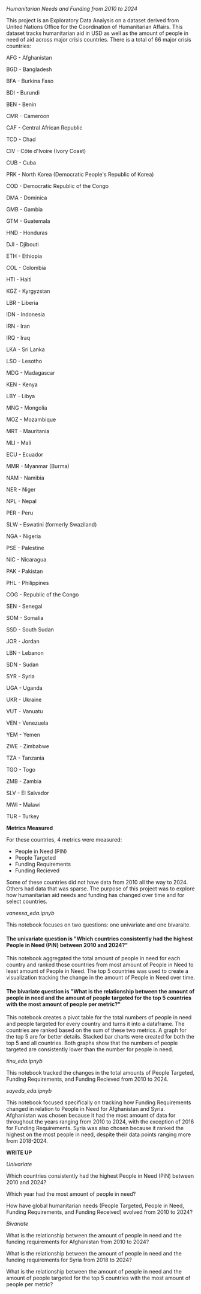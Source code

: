 *Humanitarian Needs and Funding from 2010 to 2024* 

This project is an Exploratory Data Analysis on a dataset derived from United Nations Office for the Coordination of Humanitarian Affairs. This dataset tracks humanitarian aid in USD as well as the amount of people in need of aid across major crisis countries. 
There is a total of 66 major crisis countries: 

 AFG - Afghanistan

BGD - Bangladesh

BFA - Burkina Faso

BDI - Burundi

BEN - Benin

CMR - Cameroon

CAF - Central African Republic

TCD - Chad

CIV - Côte d'Ivoire (Ivory Coast)

CUB - Cuba

PRK - North Korea (Democratic People's Republic of Korea)

COD - Democratic Republic of the Congo

DMA - Dominica

GMB - Gambia

GTM - Guatemala

HND - Honduras

DJI - Djibouti

ETH - Ethiopia

COL - Colombia

HTI - Haiti

KGZ - Kyrgyzstan

LBR - Liberia

IDN - Indonesia

IRN - Iran

IRQ - Iraq

LKA - Sri Lanka

LSO - Lesotho

MDG - Madagascar

KEN - Kenya

LBY - Libya

MNG - Mongolia

MOZ - Mozambique

MRT - Mauritania

MLI - Mali

ECU - Ecuador

MMR - Myanmar (Burma)

NAM - Namibia

NER - Niger

NPL - Nepal

PER - Peru

SLW - Eswatini (formerly Swaziland)

NGA - Nigeria

PSE - Palestine

NIC - Nicaragua

PAK - Pakistan

PHL - Philippines

COG - Republic of the Congo

SEN - Senegal

SOM - Somalia

SSD - South Sudan

JOR - Jordan

LBN - Lebanon

SDN - Sudan

SYR - Syria

UGA - Uganda

UKR - Ukraine

VUT - Vanuatu

VEN - Venezuela

YEM - Yemen

ZWE - Zimbabwe

TZA - Tanzania

TGO - Togo

ZMB - Zambia

SLV - El Salvador

MWI - Malawi

TUR - Turkey

**Metrics Measured**


For these countries, 4 metrics were measured: 
* People in Need (PIN)
 * People Targeted
* Funding Requirements
* Funding Recieved 
 
 Some of these countries did not have data from 2010 all the way to 2024. Others had data that was sparse. 
 The purpose of this project was to explore how humanitarian aid needs and funding has changed over time and for select countries. 

 *vanessa_eda.ipnyb*

 This notebook focuses on two questions: one univariate and one bivaraite. 

 #### The univariate question is "Which countries consistently had the highest People in Need (PiN) between 2010 and 2024?" 
 This notebook aggregated the total amount of people in need for each country and ranked those countries from most amount of People in Need to least amount of People in Need. The top 5 countries was used to create a visualization tracking the change in the amount of People in Need over time. 

 #### The bivariate question is "What is the relationship between the amount of people in need and the amount of people targeted for the top 5 countries with the most amount of people per metric?"
This notebook creates a pivot table for the total numbers of people in need and people targeted for every country and turns it into a dataframe. The countries are ranked based on the sum of these two metrics. A graph for the top 5 are for better details. Stacked bar charts were created for both the top 5 and all countries. Both graphs show that the numbers of people targeted are consistently lower than the number for people in need.

 *tinu_eda.ipnyb*

 This notebook tracked the changes in the total amounts of People Targeted, Funding Requirements, and Funding Recieved from 2010 to 2024. 

 *sayeda_eda.ipnyb*

 This notebook focused specifically on tracking how Funding Requirements changed in relation to People in Need for Afghanistan and Syria. Afghanistan was chosen because it had the most amount of data for throughout the years ranging from 2010 to 2024, with the exception of 2016 for Funding Requirements. Syria was also chosen because it ranked the highest on the most people in need, despite their data points ranging more from 2018-2024. 

 
**WRITE UP**

*Univariate* 

Which countries consistently had the highest People in Need (PiN) between 2010 and 2024?

Which year had the most amount of people in need?

How have global humanitarian needs (People Targeted, People in Need, Funding Requirements, and Funding Received) evolved from 2010 to 2024?

*Bivariate*

 What is the relationship between the amount of people in need and the funding requirements for Afghanistan from 2010 to 2024?
 
 What is the relationship between the amount of people in need and the funding requirements for Syria from 2018 to 2024?
 
 What is the relationship between the amount of people in need and the amount of people targeted for the top 5 countries with the most amount of people per metric?
        